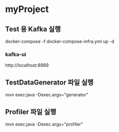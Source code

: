 # myProject

## Test 용 Kafka 실행
docker-compose -f docker-compose-infra.yml up -d 

### kafka-ui 
http://localhost:8989

## TestDataGenerator 파일 실행 
mvn exec:java -Dexec.args="generator"

## Profiler 파일 실행 
mvn exec:java -Dexec.args="profiler"




